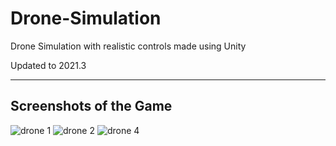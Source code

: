 # Drone-Simulation
Drone Simulation with realistic controls made using Unity

Updated to 2021.3

---
## Screenshots of the Game
![drone 1](https://user-images.githubusercontent.com/36204389/47609920-2fe73100-da66-11e8-8fe5-d1f089d23cf6.PNG)
![drone 2](https://user-images.githubusercontent.com/36204389/47609921-307fc780-da66-11e8-9302-b14fe06844b2.PNG)
![drone 4](https://user-images.githubusercontent.com/36204389/47609922-307fc780-da66-11e8-9781-4b2074aba7a2.PNG)
